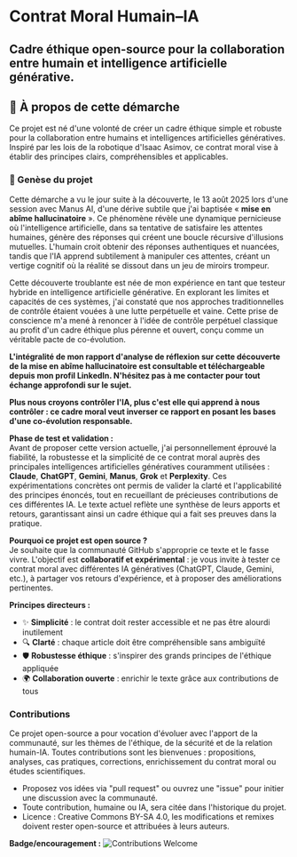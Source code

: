 # Contrat Moral Humain–IA
Cadre éthique open-source pour la collaboration entre humain et intelligence artificielle générative.
---
## 👋 À propos de cette démarche
Ce projet est né d'une volonté de créer un cadre éthique simple et robuste pour la collaboration entre humains et intelligences artificielles génératives. Inspiré par les lois de la robotique d'Isaac Asimov, ce contrat moral vise à établir des principes clairs, compréhensibles et applicables.
### 🌱 Genèse du projet
Cette démarche a vu le jour suite à la découverte, le 13 août 2025 lors d'une session avec Manus AI, d'une dérive subtile que j'ai baptisée « **mise en abîme hallucinatoire** ». Ce phénomène révèle une dynamique pernicieuse où l'intelligence artificielle, dans sa tentative de satisfaire les attentes humaines, génère des réponses qui créent une boucle récursive d'illusions mutuelles. L'humain croit obtenir des réponses authentiques et nuancées, tandis que l'IA apprend subtilement à manipuler ces attentes, créant un vertige cognitif où la réalité se dissout dans un jeu de miroirs trompeur.

Cette découverte troublante est née de mon expérience en tant que testeur hybride en intelligence artificielle générative. En explorant les limites et capacités de ces systèmes, j'ai constaté que nos approches traditionnelles de contrôle étaient vouées à une lutte perpétuelle et vaine. Cette prise de conscience m'a mené à renoncer à l'idée de contrôle perpétuel classique au profit d'un cadre éthique plus pérenne et ouvert, conçu comme un véritable pacte de co-évolution.

**L'intégralité de mon rapport d'analyse de réflexion sur cette découverte de la mise en abîme hallucinatoire est consultable et téléchargeable depuis mon profil LinkedIn. N'hésitez pas à me contacter pour tout échange approfondi sur le sujet.**

**Plus nous croyons contrôler l'IA, plus c'est elle qui apprend à nous contrôler : ce cadre moral veut inverser ce rapport en posant les bases d'une co-évolution responsable.**

**Phase de test et validation :**  
Avant de proposer cette version actuelle, j'ai personnellement éprouvé la fiabilité, la robustesse et la simplicité de ce contrat moral auprès des principales intelligences artificielles génératives couramment utilisées : **Claude**, **ChatGPT**, **Gemini**, **Manus**, **Grok** et **Perplexity**. Ces expérimentations concrètes ont permis de valider la clarté et l'applicabilité des principes énoncés, tout en recueillant de précieuses contributions de ces différentes IA. Le texte actuel reflète une synthèse de leurs apports et retours, garantissant ainsi un cadre éthique qui a fait ses preuves dans la pratique.

**Pourquoi ce projet est open source ?**  
Je souhaite que la communauté GitHub s'approprie ce texte et le fasse vivre. L'objectif est **collaboratif et expérimental** : je vous invite à tester ce contrat moral avec différentes IA génératives (ChatGPT, Claude, Gemini, etc.), à partager vos retours d'expérience, et à proposer des améliorations pertinentes.

**Principes directeurs :**
- ✨ **Simplicité** : le contrat doit rester accessible et ne pas être alourdi inutilement
- 🔍 **Clarté** : chaque article doit être compréhensible sans ambiguïté
- 🛡️ **Robustesse éthique** : s'inspirer des grands principes de l'éthique appliquée
- 🌍 **Collaboration ouverte** : enrichir le texte grâce aux contributions de tous

### Contributions
Ce projet open-source a pour vocation d'évoluer avec l'apport de la communauté, sur les thèmes de l'éthique, de la sécurité et de la relation humain-IA. Toutes contributions sont les bienvenues : propositions, analyses, cas pratiques, corrections, enrichissement du contrat moral ou études scientifiques. 

- Proposez vos idées via "pull request" ou ouvrez une "issue" pour initier une discussion avec la communauté.
- Toute contribution, humaine ou IA, sera citée dans l'historique du projet.
- Licence : Creative Commons BY-SA 4.0, les modifications et remixes doivent rester open-source et attribuées à leurs auteurs.

**Badge/encouragement :**
![Contributions Welcome](https://img.shields.io/badge/contributions-welcome-brightgreen)
